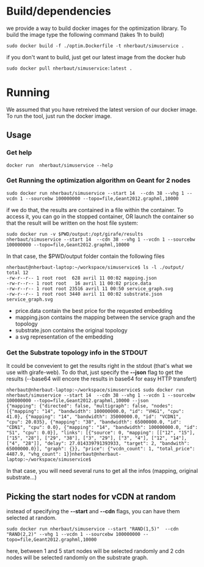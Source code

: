 # Build/dependencies

we provide a way to build docker images for the optimization library. To build the image type the following command (takes 1h to build)

```
sudo docker build -f ./optim.Dockerfile -t nherbaut/simuservice .
```

if you don't want to build, just get our latest image from the docker hub

```
sudo docker pull nherbaut/simuservice:latest .
```



# Running

We assumed that you have retreived the latest version of our docker image. To run the tool, just run the docker image.


## Usage

### Get help

```
docker run  nherbaut/simuservice --help
```


### Get Running the optimization algorithm on Geant for 2 nodes

```
sudo docker run nherbaut/simuservice --start 14  --cdn 38 --vhg 1 --vcdn 1 --sourcebw 100000000 --topo=file,Geant2012.graphml,10000
```

if we do that, the results are contained in a file within the container. To access it, you can go in the stopped container, OR launch the container so that the result will be written on the host file system:

```
sudo docker run -v $PWD/output:/opt/girafe/results nherbaut/simuservice --start 14  --cdn 38 --vhg 1 --vcdn 1 --sourcebw 100000000 --topo=file,Geant2012.graphml,10000
```

In that case, the $PWD/output folder contain the following files
```
nherbaut@nherbaut-laptop:~/workspace/simuservice$ ls -l ./output/
total 12
-rw-r--r-- 1 root root  628 avril 11 00:02 mapping.json
-rw-r--r-- 1 root root   16 avril 11 00:02 price.data
-rw-r--r-- 1 root root 23516 avril 11 00:50 service_graph.svg
-rw-r--r-- 1 root root 3440 avril 11 00:02 substrate.json
service_graph.svg
```

* price.data contain the best price for the requested embedding
* mapping.json contains the mapping between the service graph and the topology
* substrate.json contains the original topology
* a svg representation of the embedding

### Get the Substrate topology info in the STDOUT

It could be convevient to get the results right in the stdout (that's what we use with girafe-web). To do that, just specify the **--json** flag to get the results (--base64 will encore the results in base64 for easy HTTP transfert)


```
nherbaut@nherbaut-laptop:~/workspace/simuservice$ sudo docker run nherbaut/simuservice --start 14  --cdn 38 --vhg 1 --vcdn 1 --sourcebw 100000000 --topo=file,Geant2012.graphml,10000 --json
{"mapping": {"directed": false, "multigraph": false, "nodes": [{"mapping": "14", "bandwidth": 100000000.0, "id": "VHG1", "cpu": 41.0}, {"mapping": "14", "bandwidth": 35000000.0, "id": "VCDN1", "cpu": 20.035}, {"mapping": "38", "bandwidth": 65000000.0, "id": "CDN1", "cpu": 0.0}, {"mapping": "14", "bandwidth": 100000000.0, "id": "S1", "cpu": 0.0}], "links": [{"source": 0, "mapping": [["12", "15"], ["15", "28"], ["29", "38"], ["3", "29"], ["3", "4"], ["12", "14"], ["4", "28"]], "delay": 27.014339791393933, "target": 2, "bandwith": 65000000.0}], "graph": {}}, "price": {"vcdn_count": 1, "total_price": 4487.9, "vhg_count": 1}}nherbaut@nherbaut-laptop:~/workspace/simuservice$ 

```

In that case, you will need several runs to get all the infos (mapping, original substrate...)


## Picking the start nodes for vCDN at random 

instead of specifying the **--start** and **--cdn** flags, you can have them selected at random.

```
sudo docker run nherbaut/simuservice --start "RAND(1,5)"  --cdn "RAND(2,2)" --vhg 1 --vcdn 1 --sourcebw 100000000 --topo=file,Geant2012.graphml,10000
```
here, between 1 and 5 start nodes will be selected randomly and 2 cdn nodes will be selected randomly on the substrate graph.
